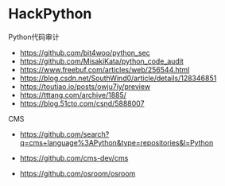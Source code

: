 # HackPython
Python代码审计

- https://github.com/bit4woo/python_sec
- https://github.com/MisakiKata/python_code_audit
- https://www.freebuf.com/articles/web/256544.html
- https://blog.csdn.net/SouthWind0/article/details/128346851
- https://toutiao.io/posts/owju7iy/preview
- https://tttang.com/archive/1885/
- https://blog.51cto.com/csnd/5888007

CMS

- https://github.com/search?q=cms+language%3APython&type=repositories&l=Python

- https://github.com/cms-dev/cms
- https://github.com/osroom/osroom